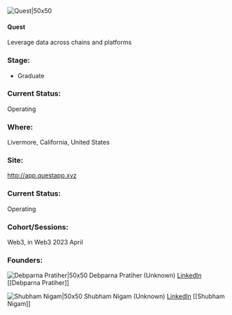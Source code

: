 

![Quest|50x50]()

#### Quest
Leverage data across chains and platforms

### Stage: 
 - Graduate 

### Current Status: 
Operating

### Where:
Livermore, California, United States

### Site:
http://app.questapp.xyz





### Current Status: 
Operating

### Cohort/Sessions: 
Web3, in Web3 2023 April

### Founders: 

![Debparna Pratiher|50x50]() Debparna Pratiher (Unknown) [LinkedIn](https://linkedin.com/in/debparna-pratiher) [[Debparna Pratiher]]

![Shubham Nigam|50x50]() Shubham Nigam (Unknown) [LinkedIn](https://linkedin.com/in/shubhamnigam) [[Shubham Nigam]]



